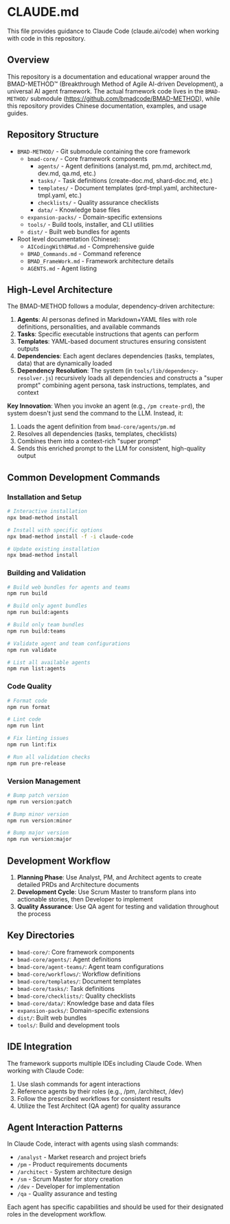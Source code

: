 # CLAUDE.md

This file provides guidance to Claude Code (claude.ai/code) when working with code in this repository.

## Overview

This repository is a documentation and educational wrapper around the BMAD-METHOD™ (Breakthrough Method of Agile AI-driven Development), a universal AI agent framework. The actual framework code lives in the `BMAD-METHOD/` submodule (https://github.com/bmadcode/BMAD-METHOD), while this repository provides Chinese documentation, examples, and usage guides.

## Repository Structure

- `BMAD-METHOD/` - Git submodule containing the core framework
  - `bmad-core/` - Core framework components
    - `agents/` - Agent definitions (analyst.md, pm.md, architect.md, dev.md, qa.md, etc.)
    - `tasks/` - Task definitions (create-doc.md, shard-doc.md, etc.)
    - `templates/` - Document templates (prd-tmpl.yaml, architecture-tmpl.yaml, etc.)
    - `checklists/` - Quality assurance checklists
    - `data/` - Knowledge base files
  - `expansion-packs/` - Domain-specific extensions
  - `tools/` - Build tools, installer, and CLI utilities
  - `dist/` - Built web bundles for agents
- Root level documentation (Chinese):
  - `AICodingWithBMad.md` - Comprehensive guide
  - `BMAD_Commands.md` - Command reference
  - `BMAD_FrameWork.md` - Framework architecture details
  - `AGENTS.md` - Agent listing

## High-Level Architecture

The BMAD-METHOD follows a modular, dependency-driven architecture:

1. **Agents**: AI personas defined in Markdown+YAML files with role definitions, personalities, and available commands
2. **Tasks**: Specific executable instructions that agents can perform
3. **Templates**: YAML-based document structures ensuring consistent outputs
4. **Dependencies**: Each agent declares dependencies (tasks, templates, data) that are dynamically loaded
5. **Dependency Resolution**: The system (in `tools/lib/dependency-resolver.js`) recursively loads all dependencies and constructs a "super prompt" combining agent persona, task instructions, templates, and context

**Key Innovation**: When you invoke an agent (e.g., `/pm create-prd`), the system doesn't just send the command to the LLM. Instead, it:
1. Loads the agent definition from `bmad-core/agents/pm.md`
2. Resolves all dependencies (tasks, templates, checklists)
3. Combines them into a context-rich "super prompt"
4. Sends this enriched prompt to the LLM for consistent, high-quality output

## Common Development Commands

### Installation and Setup
```bash
# Interactive installation
npx bmad-method install

# Install with specific options
npx bmad-method install -f -i claude-code

# Update existing installation
npx bmad-method install
```

### Building and Validation
```bash
# Build web bundles for agents and teams
npm run build

# Build only agent bundles
npm run build:agents

# Build only team bundles
npm run build:teams

# Validate agent and team configurations
npm run validate

# List all available agents
npm run list:agents
```

### Code Quality
```bash
# Format code
npm run format

# Lint code
npm run lint

# Fix linting issues
npm run lint:fix

# Run all validation checks
npm run pre-release
```

### Version Management
```bash
# Bump patch version
npm run version:patch

# Bump minor version
npm run version:minor

# Bump major version
npm run version:major
```

## Development Workflow

1. **Planning Phase**: Use Analyst, PM, and Architect agents to create detailed PRDs and Architecture documents
2. **Development Cycle**: Use Scrum Master to transform plans into actionable stories, then Developer to implement
3. **Quality Assurance**: Use QA agent for testing and validation throughout the process

## Key Directories

- `bmad-core/`: Core framework components
- `bmad-core/agents/`: Agent definitions
- `bmad-core/agent-teams/`: Agent team configurations
- `bmad-core/workflows/`: Workflow definitions
- `bmad-core/templates/`: Document templates
- `bmad-core/tasks/`: Task definitions
- `bmad-core/checklists/`: Quality checklists
- `bmad-core/data/`: Knowledge base and data files
- `expansion-packs/`: Domain-specific extensions
- `dist/`: Built web bundles
- `tools/`: Build and development tools

## IDE Integration

The framework supports multiple IDEs including Claude Code. When working with Claude Code:

1. Use slash commands for agent interactions
2. Reference agents by their roles (e.g., /pm, /architect, /dev)
3. Follow the prescribed workflows for consistent results
4. Utilize the Test Architect (QA agent) for quality assurance

## Agent Interaction Patterns

In Claude Code, interact with agents using slash commands:
- `/analyst` - Market research and project briefs
- `/pm` - Product requirements documents
- `/architect` - System architecture design
- `/sm` - Scrum Master for story creation
- `/dev` - Developer for implementation
- `/qa` - Quality assurance and testing

Each agent has specific capabilities and should be used for their designated roles in the development workflow.